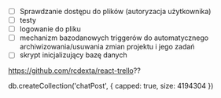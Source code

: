 - [ ] Sprawdzanie dostępu do plików (autoryzacja użytkownika)
- [ ] testy
- [ ] logowanie do pliku
- [ ] mechanizm bazodanowych triggerów do automatycznego archiwizowania/usuwania zmian projektu i jego zadań
- [ ] skrypt inicjalizujący bazę danych

https://github.com/rcdexta/react-trello??

db.createCollection('chatPost', { capped: true, size: 4194304 })